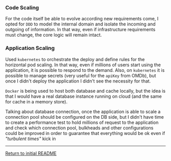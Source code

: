 ### Code Scaling

For the code itself be able to evolve according new requirements come, I opted for `DDD` to model the internal domain and 
isolate the incoming and outgoing of information. In that way, even if infrastructure requirements must change, the core logic
will remain intact.

### Application Scaling

Used `kubernetes` to orchestrate the deploy and define rules for the horizontal pod scaling. In that way, even if millions of users
start using the application, it is possible to respond to the demand. Also, on `kubernetes` it is possible to manage secrets 
(very useful for the `apiKey` from OMDb), but once I didn't deploy the application I didn't see the necessity for that.

`Docker` is being used to host both database and cache locally, but the idea is that I would have a real database instance running on cloud
(and the same for cache in a memory store).

Talking about database connection, once the application is able to scale a connection pool should be configured on the DB side,
but I didn't have time to create a performance test to hold millions of request to the application and check which connection pool, bulkheads
and other configurations could be improved in order to guarantee that everything would be ok even if _"turbulent times"_ kick in

---

[Return to initial README](README.md)